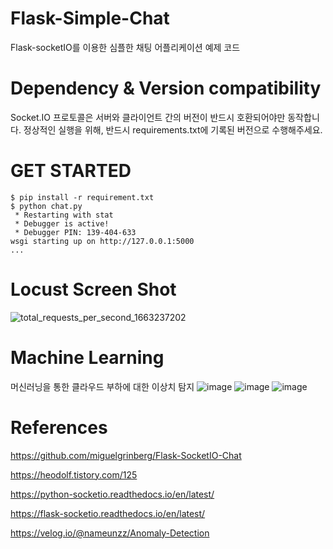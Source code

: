 # Flask-Simple-Chat
Flask-socketIO를 이용한 심플한 채팅 어플리케이션 예제 코드



# Dependency & Version compatibility

Socket.IO 프로토콜은 서버와 클라이언트 간의 버전이 반드시 호환되어야만 동작합니다.
정상적인 실행을 위해, 반드시 requirements.txt에 기록된 버전으로 수행해주세요.



# GET STARTED

```shell
$ pip install -r requirement.txt
$ python chat.py
 * Restarting with stat
 * Debugger is active!
 * Debugger PIN: 139-404-633
wsgi starting up on http://127.0.0.1:5000
...
```

# Locust Screen Shot

![total_requests_per_second_1663237202](https://user-images.githubusercontent.com/83073121/190412872-551cc257-c1bc-46d1-a106-0cbcbca091a5.png)

# Machine Learning 
머신러닝을 통한 클라우드 부하에 대한 이상치 탐지
![image](https://user-images.githubusercontent.com/83073121/200497369-e496671c-d939-4e6e-8e65-cde6e909d619.png)
![image](https://user-images.githubusercontent.com/83073121/200497424-74957374-d6bd-4a3e-b725-8911a6ff7650.png)
![image](https://user-images.githubusercontent.com/83073121/200497460-c44c1cd0-dc37-4f1c-ac1d-7edaa95d269b.png)

# References

https://github.com/miguelgrinberg/Flask-SocketIO-Chat

https://heodolf.tistory.com/125

https://python-socketio.readthedocs.io/en/latest/

https://flask-socketio.readthedocs.io/en/latest/

https://velog.io/@nameunzz/Anomaly-Detection
